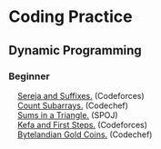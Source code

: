 # Coding Practice

## Dynamic Programming

### Beginner

&nbsp;&nbsp;&nbsp; [Sereja and Suffixes.](http://codeforces.com/problemset/problem/368/B) (Codeforces) \
&nbsp;&nbsp;&nbsp; [Count Subarrays.](https://www.codechef.com/problems/SUBINC) (Codechef) \
&nbsp;&nbsp;&nbsp; [Sums in a Triangle.](http://www.spoj.com/problems/SUMITR/) (SPOJ) \
&nbsp;&nbsp;&nbsp; [Kefa and First Steps.](http://codeforces.com/problemset/problem/580/A) (Codeforces) \
&nbsp;&nbsp;&nbsp; [Bytelandian Gold Coins.](https://www.codechef.com/problems/COINS) (Codechef) 
